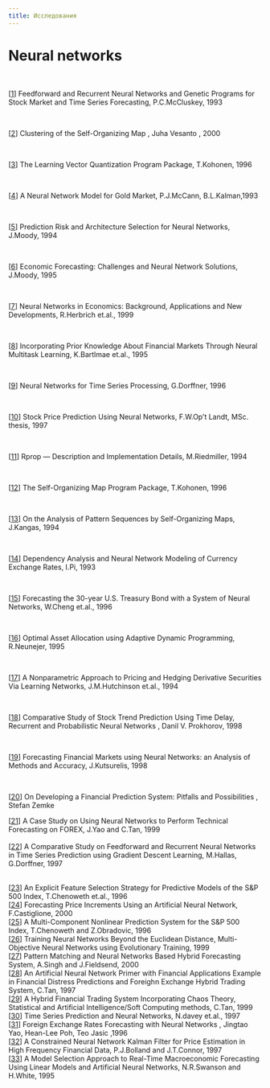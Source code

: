 ```yaml
---
title: Исследования
---
```

# Neural networks
<br>
       
[<a href="http://www.smartquant.com/references/NeuralNetworks/neural1.pdf">1</a>]        Feedforward and Recurrent Neural Networks and Genetic Programs
for Stock        Market and Time Series Forecasting, P.C.McCluskey, 1993

<br>        
       
[<a href="http://www.smartquant.com/references/NeuralNetworks/neural2.pdf">2</a>]        Clustering of the Self-Organizing Map , Juha Vesanto , 2000
        
<br>        
       
[<a href="http://www.smartquant.com/references/NeuralNetworks/neural3.pdf">3</a>]        The Learning Vector Quantization Program Package, T.Kohonen,
1996
   
<br>     
       
[<a href="http://www.smartquant.com/references/NeuralNetworks/neural4.ps">4</a>]        A Neural Network Model for Gold Market, P.J.McCann, B.L.Kalman,1993
   
<br>     
       
[<a href="http://www.smartquant.com/references/NeuralNetworks/neural5.pdf">5</a>]        Prediction Risk and Architecture Selection for Neural Networks,
J.Moody,        1994
   
<br>     
       
[<a href="http://www.smartquant.com/references/NeuralNetworks/neural6.pdf">6</a>]        Economic Forecasting: Challenges and Neural Network Solutions,
J.Moody,        1995
     
<br>   
       
[<a href="http://www.smartquant.com/references/NeuralNetworks/neural7.pdf">7</a>]        Neural Networks in Economics: Background, Applications and
New        Developments, R.Herbrich et.al., 1999
   
<br>     
       
[<a href="http://www.smartquant.com/references/NeuralNetworks/neural8.pdf">8</a>]        Incorporating Prior Knowledge About Financial Markets Through
Neural        Multitask Learning, K.Bartlmae et.al., 1995
   
<br>     
       
[<a href="http://www.smartquant.com/references/NeuralNetworks/neural9.pdf">9</a>]        Neural Networks for Time Series Processing, G.Dorffner, 1996
   
<br>     
       
[<a href="http://www.smartquant.com/references/NeuralNetworks/neural10.pdf">10</a>]        Stock Price Prediction Using Neural Networks, F.W.Op&#8217;t Landt,
MSc.        thesis, 1997
   
<br>     
       
[<a href="http://www.smartquant.com/references/NeuralNetworks/neural11.ps.gz">11</a>]        Rprop &#8212; Description and Implementation Details, M.Riedmiller,
1994
   
<br>     
       
[<a href="http://www.smartquant.com/references/NeuralNetworks/neural12.ps">12</a>]        The Self-Organizing Map Program Package, T.Kohonen, 1996
   
<br>     
       
[<a href="http://www.smartquant.com/references/NeuralNetworks/neural13.pdf">13</a>]        On the Analysis of Pattern Sequences by Self-Organizing Maps,
J.Kangas,        1994
   
<br>     
       
[<a href="http://www.smartquant.com/references/NeuralNetworks/neural14.ps">14</a>]        Dependency Analysis and Neural Network Modeling of Currency
Exchange        Rates, I.Pi, 1993

   
<br>     
       
[<a href="http://www.smartquant.com/references/NeuralNetworks/neural15.pdf">15</a>]        Forecasting the 30-year U.S. Treasury Bond with a System of
Neural        Networks, W.Cheng et.al., 1996
   
<br>     
       
[<a href="http://www.smartquant.com/references/NeuralNetworks/neural16.pdf">16</a>]        Optimal Asset Allocation using Adaptive Dynamic Programming,
R.Neunejer,        1995
   
<br>     
       
[<a href="http://www.smartquant.com/references/NeuralNetworks/neural17.pdf">17</a>]        A Nonparametric Approach to Pricing and Hedging Derivative
Securities        Via Learning Networks, J.M.Hutchinson et.al., 1994
   
<br>     
       
[<a href="http://www.smartquant.com/references/NeuralNetworks/neural18.pdf">18</a>]        Comparative Study of Stock Trend Prediction 
Using Time Delay, Recurrent and Probabilistic Neural Networks , Danil V. Prokhorov, 1998
   
<br>     
       
[<a href="http://www.smartquant.com/references/NeuralNetworks/neural19.pdf">19</a>]        Forecasting Financial Markets using Neural Networks: an Analysis
of        Methods and Accuracy, J.Kutsurelis, 1998
   
<br>     
       
[<a href="http://www.smartquant.com/references/NeuralNetworks/neural20.pdf">20</a>]      On Developing a Financial Prediction System:
Pitfalls and Possibilities , Stefan Zemke
<br>

[<a href="http://www.smartquant.com/references/NeuralNetworks/neural21.pdf">21</a>]
                        A Case Study on Using Neural Networks to Perform
                        Technical Forecasting on FOREX, J.Yao and C.Tan, 1999             
<br>
[<a href="http://www.smartquant.com/references/NeuralNetworks/neural22.pdf">22</a>]
                        A Comparative Study on Feedforward and Recurrent Neural
                        Networks in Time Series Prediction using Gradient
                        Descent Learning, M.Hallas, G.Dorffner, 1997
   
<br>
[<a href="http://www.smartquant.com/references/NeuralNetworks/neural23.pdf">23</a>]
                        An Explicit Feature Selection Strategy for Predictive
                        Models of the S&amp;P 500 Index, T.Chenoweth et.al.,
                        1996
   
<br>     
[<a href="http://www.smartquant.com/references/NeuralNetworks/neural24.pdf">24</a>]
                  Forecasting Price Increments Using an Artificial Neural
                  Network, F.Castiglione, 2000

<br>        
[<a href="http://www.smartquant.com/references/NeuralNetworks/neural25.pdf">25</a>]
                  A Multi-Component Nonlinear Prediction System for the S&amp;P
                  500 Index, T.Chenoweth and Z.Obradovic, 1996
   
<br>     
[<a href="http://www.smartquant.com/references/NeuralNetworks/neural26.pdf">26</a>]
                  Training Neural Networks Beyond the Euclidean Distance,
                  Multi-Objective Neural Networks using Evolutionary Training,
                  1999
   
<br>     
[<a href="http://www.smartquant.com/references/NeuralNetworks/neural27.pdf">27</a>]
                  Pattern Matching and Neural Networks Based Hybrid Forecasting
                  System, A.Singh and J.Fieldsend, 2000
   
<br>     
[<a href="http://www.smartquant.com/references/NeuralNetworks/neural28.pdf">28</a>]
                  An Artificial Neural Network Primer with Financial
                  Applications Example in Financial Distress Predictions and
                  Foreighn Exchange Hybrid Trading System, C.Tan, 1997
   
<br>     
[<a href="http://www.smartquant.com/references/NeuralNetworks/neural29.pdf">29</a>]
                  A Hybrid Financial Trading System Incorporating Chaos Theory,
                  Statistical and Artificial Intelligence/Soft Computing
                  methods, C.Tan, 1999
   
<br>     
[<a href="http://www.smartquant.com/references/NeuralNetworks/neural30.pdf">30</a>]
                  Time Series Prediction and Neural Networks, N.davey et.al.,
                  1997
   
<br>     
[<a href="http://www.smartquant.com/references/NeuralNetworks/neural31.pdf">31</a>]
                  Foreign Exchange Rates Forecasting with Neural Networks , Jingtao Yao, Hean-Lee Poh, Teo Jasic ,1996

<br>     
[<a href="http://www.smartquant.com/references/NeuralNetworks/neural32.pdf">32</a>]
A Constrained Neural Network Kalman Filter for Price Estimation in High Frequency
Financial Data, P.J.Bolland and J.T.Connor, 1997

<br>     
[<a href="http://www.smartquant.com/references/NeuralNetworks/neural33.ps.gz">33</a>]
A Model Selection Approach to Real-Time Macroeconomic Forecasting Using Linear
Models and Artificial Neural Networks,
N.R.Swanson and H.White, 1995
        
      
